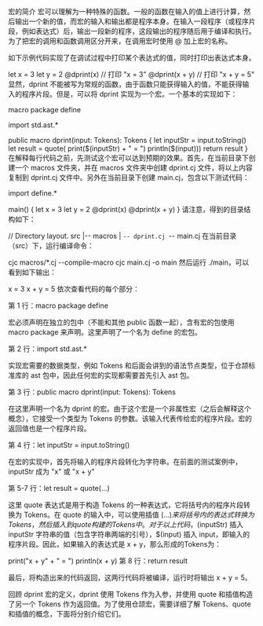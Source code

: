宏的简介
宏可以理解为一种特殊的函数。一般的函数在输入的值上进行计算，然后输出一个新的值，而宏的输入和输出都是程序本身。在输入一段程序（或程序片段，例如表达式）后，输出一段新的程序，这段输出的程序随后用于编译和执行。为了把宏的调用和函数调用区分开来，在调用宏时使用 @ 加上宏的名称。

如下示例代码实现了在调试过程中打印某个表达式的值，同时打印出表达式本身。

let x = 3
let y = 2
@dprint(x)        // 打印 "x = 3"
@dprint(x + y)    // 打印 "x + y = 5"
显然，dprint 不能被写为常规的函数，由于函数只能获得输入的值，不能获得输入的程序片段。但是，可以将 dprint 实现为一个宏。一个基本的实现如下：

macro package define

import std.ast.*

public macro dprint(input: Tokens): Tokens {
    let inputStr = input.toString()
    let result = quote(
        print($(inputStr) + " = ")
        println($(input)))
    return result
}
在解释每行代码之前，先测试这个宏可以达到预期的效果。首先，在当前目录下创建一个 macros 文件夹，并在 macros 文件夹中创建 dprint.cj 文件，将以上内容复制到 dprint.cj 文件中。另外在当前目录下创建 main.cj，包含以下测试代码：

import define.*

main() {
    let x = 3
    let y = 2
    @dprint(x)
    @dprint(x + y)
}
请注意，得到的目录结构如下：

// Directory layout.
src
|-- macros
|     `-- dprint.cj
`-- main.cj
在当前目录（src）下，运行编译命令：

cjc macros/*.cj --compile-macro
cjc main.cj -o main
然后运行 ./main，可以看到如下输出：

x = 3
x + y = 5
依次查看代码的每个部分：

第 1 行：macro package define

宏必须声明在独立的包中（不能和其他 public 函数一起），含有宏的包使用 macro package 来声明。这里声明了一个名为 define 的宏包。

第 2 行：import std.ast.*

实现宏需要的数据类型，例如 Tokens 和后面会讲到的语法节点类型，位于仓颉标准库的 ast 包中，因此任何宏的实现都需要首先引入 ast 包。

第 3 行：public macro dprint(input: Tokens): Tokens

在这里声明一个名为 dprint 的宏。由于这个宏是一个非属性宏（之后会解释这个概念），它接受一个类型为 Tokens 的参数。该输入代表传给宏的程序片段。宏的返回值也是一个程序片段。

第 4 行：let inputStr = input.toString()

在宏的实现中，首先将输入的程序片段转化为字符串。在前面的测试案例中，inputStr 成为 "x" 或 "x + y"

第 5-7 行：let result = quote(...)

这里 quote 表达式是用于构造 Tokens 的一种表达式，它将括号内的程序片段转换为 Tokens。在 quote 的输入中，可以使用插值 $(...) 来将括号内的表达式转换为 Tokens，然后插入到 quote 构建的 Tokens 中。对于以上代码，$(inputStr) 插入 inputStr 字符串的值（包含字符串两端的引号），$(input) 插入 input，即输入的程序片段。因此，如果输入的表达式是 x + y，那么形成的Tokens为：

print("x + y" + " = ")
println(x + y)
第 8 行：return result

最后，将构造出来的代码返回，这两行代码将被编译，运行时将输出 x + y = 5。

回顾 dprint 宏的定义，dprint 使用 Tokens 作为入参，并使用 quote 和插值构造了另一个 Tokens 作为返回值。为了使用仓颉宏，需要详细了解 Tokens、quote 和插值的概念，下面将分别介绍它们。